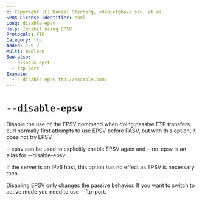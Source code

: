 ```yaml
---
c: Copyright (C) Daniel Stenberg, <daniel@haxx.se>, et al.
SPDX-License-Identifier: curl
Long: disable-epsv
Help: Inhibit using EPSV
Protocols: FTP
Category: ftp
Added: 7.9.2
Multi: boolean
See-also:
  - disable-eprt
  - ftp-port
Example:
  - --disable-epsv ftp://example.com/
---
```


# `--disable-epsv`

Disable the use of the EPSV command when doing passive FTP transfers. curl
normally first attempts to use EPSV before PASV, but with this option, it does
not try EPSV.

--epsv can be used to explicitly enable EPSV again and --no-epsv is an alias
for --disable-epsv.

If the server is an IPv6 host, this option has no effect as EPSV is necessary
then.

Disabling EPSV only changes the passive behavior. If you want to switch to
active mode you need to use --ftp-port.
